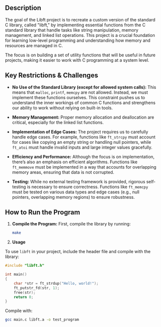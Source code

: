 ## Description

The goal of the Libft project is to recreate a custom version of the standard C library, called "libft," by implementing essential functions from the C standard library that handle tasks like string manipulation, memory management, and linked list operations. This project is a crucial foundation for learning low-level programming and understanding how memory and resources are managed in C.

The focus is on building a set of utility functions that will be useful in future projects, making it easier to work with C programming at a system level.

## Key Restrictions & Challenges

- **No Use of the Standard Library (except for allowed system calls):** This means that `malloc`, `printf`, `memcpy` are not allowed. Instead, we must implement these functions ourselves. This constraint pushes us to understand the inner workings of common C functions and strengthens our ability to work without relying on built-in tools.
  
- **Memory Management:** Proper memory allocation and deallocation are critical, especially for the linked list functions.
  
- **Implementation of Edge Cases:** The project requires us to carefully handle edge cases. For example, functions like `ft_strcpy` must account for cases like copying an empty string or handling null pointers, while `ft_atoi` must handle invalid inputs and large integer values gracefully.
  
- **Efficiency and Performance:** Although the focus is on implementation, there’s also an emphasis on efficient algorithms. Functions like `ft_memmove` must be implemented in a way that accounts for overlapping memory areas, ensuring that data is not corrupted.
  
- **Testing:** While no external testing framework is provided, rigorous self-testing is necessary to ensure correctness. Functions like `ft_memcpy` must be tested on various data types and edge cases (e.g., null pointers, overlapping memory regions) to ensure robustness.

## How to Run the Program

1. **Compile the Program:**
   First, compile the library by running:

   ```bash
   make

2. **Usage**

To use `libft` in your project, include the header file and compile with the library:

```c
#include "libft.h"

int main()
{
    char *str = ft_strdup("Hello, world!");
    ft_putstr_fd(str, 1);
    free(str);
    return 0;
}
```
Compile with:

```bash
gcc main.c libft.a -o test_program

